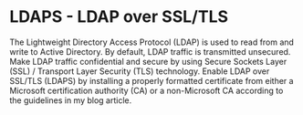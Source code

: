 # LDAPS - LDAP over SSL/TLS

The Lightweight Directory Access Protocol (LDAP) is used to read from and write to Active Directory. 
By default, LDAP traffic is transmitted unsecured. 
Make LDAP traffic confidential and secure by using Secure Sockets Layer (SSL) / Transport Layer Security (TLS) technology. 
Enable LDAP over SSL/TLS (LDAPS) by installing a properly formatted certificate from either a Microsoft certification authority (CA) or a non-Microsoft CA according to the guidelines in my blog article.
